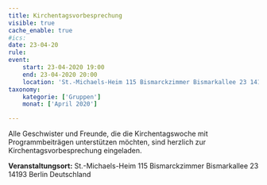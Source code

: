 ```yaml
---
title: Kirchentagsvorbesprechung
visible: true
cache_enable: true
#ics: 
date: 23-04-20
rule: 
event:
	start: 23-04-2020 19:00
	end: 23-04-2020 20:00
	location: 'St.-Michaels-Heim 115 Bismarckzimmer Bismarkallee 23 14193 Berlin Deutschland'
taxonomy:
	kategorie: ['Gruppen']
	monat: ['April 2020']

---
```

Alle Geschwister und Freunde, die die Kirchentagswoche mit Programmbeiträgen unterstützen möchten, sind herzlich zur Kirchentagsvorbesprechung eingeladen.



**Veranstaltungsort:** St.-Michaels-Heim
115 Bismarckzimmer
Bismarkallee 23
14193 Berlin
Deutschland


